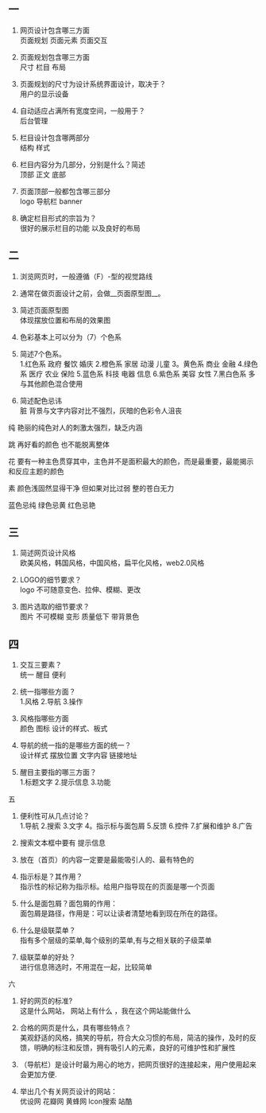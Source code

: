 ## 一
1. 网页设计包含哪三方面  
页面规划 页面元素 页面交互

2. 页面规划包含哪三方面  
尺寸 栏目 布局

3. 页面规划的尺寸为设计系统界面设计，取决于？  
用户的显示设备

4. 自动适应占满所有宽度空间，一般用于？  
后台管理

5. 栏目设计包含哪两部分  
结构 样式

6. 栏目内容分为几部分，分别是什么？简述  
顶部 正文 底部

7. 页面顶部一般都包含哪三部分  
logo 导航栏 banner

8. 确定栏目形式的宗旨为？   
很好的展示栏目的功能 以及良好的布局

## 二

1. 浏览网页时，一般遵循（F）-型的视觉路线

2. 通常在做页面设计之前，会做__页面原型图__。

3. 简述页面原型图  
体现摆放位置和布局的效果图

4. 色彩基本上可以分为（7）个色系

5. 简述7个色系。  
1.红色系  政府 餐饮 婚庆
2.橙色系  家居 动漫 儿童
3。黄色系  商业 金融
4.绿色系  医疗 农业 保险
5.蓝色系 科技 电器 信息
6.紫色系 美容 女性
7.黑白色系 多与其他颜色混合使用

6. 简述配色忌讳  
 脏  背景与文字内容对比不强烈，灰暗的色彩令人沮丧

纯  艳丽的纯色对人的刺激太强烈，缺乏内涵

跳 再好看的颜色 也不能脱离整体

花 要有一种主色贯穿其中，主色并不是面积最大的颜色，而是最重要，最能揭示和反应主题的颜色

素  颜色浅固然显得干净  但如果对比过弱 整的苍白无力

蓝色忌纯 绿色忌黄 红色忌艳

## 三

1. 简述网页设计风格  
欧美风格，韩国风格，中国风格，扁平化风格，web2.0风格

2. LOGO的细节要求？  
logo 不可随意变色、拉伸、模糊、更改

3. 图片选取的细节要求？  
图片 不可模糊 变形 质量低下  带背景色

## 四

1. 交互三要素？  
统一 醒目 便利

2. 统一指哪些方面？  
 1.风格 2.导航 3.操作
 
3. 风格指哪些方面  
颜色 图标 设计的样式、板式

4. 导航的统一指的是哪些方面的统一？  
设计样式 摆放位置 文字内容 链接地址

5. 醒目主要指的哪三方面？  
1.标题文字 2.提示信息 3.功能

五

1. 便利性可从几点讨论？  
 1.导航 2.搜索  3.文字 4。指示标与面包屑 5.反馈 6.控件   7.扩展和维护 8.广告

2. 搜索文本框中要有
提示信息

3. 放在（首页）的内容一定要是最能吸引人的、最有特色的  

4. 指示标是？其作用？  
指示性的标记称为指示标。给用户指导现在的页面是哪一个页面

5. 什么是面包屑？面包屑的作用：   
 面包屑是路径，作用是：可以让读者清楚地看到现在所在的路径。

6. 什么是级联菜单？  
指有多个层级的菜单,每个级别的菜单,有与之相关联的子级菜单

7. 级联菜单的好处？  
进行信息筛选时，不用混在一起，比较简单

六

1. 好的网页的标准?  
这是什么网站， 网站上有什么 ，我在这个网站能做什么

2. 合格的网页是什么，具有哪些特点？  
美观舒适的风格，搞笑的导航，符合大众习惯的布局，简洁的操作，及时的反馈，明确的标注和反馈，拥有吸引人的元素，良好的可维护性和扩展性

3. （导航栏）是设计时最为用心的地方，把网页很好的连接起来，用户使用起来会更加方便.

4. 举出几个有关网页设计的网站：  
优设网  花瓣网  黄蜂网  lcon搜索  站酷
